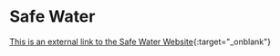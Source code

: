 # Safe Water

[This is an external link to the Safe Water Website](https://angry-newton-1c1e34.netlify.app/){:target="_onblank"}
